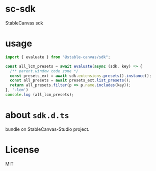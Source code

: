 # sc-sdk
StableCanvas sdk

# usage

```ts
import { evaluate } from "@stable-canvas/sdk";

const all_lcm_presets = await evaluate(async (sdk, key) => {
  /** parent.window code zone */
  const presets_ext = await sdk.extensions.presets().instance();
  const all_presets = await presets_ext.list_presets();
  return all_presets.filter(p => p.name.includes(key));
}, '-lcm')
console.log (all_lcm_presets);

```

# about `sdk.d.ts`
bundle on StableCanvas-Studio project.

# License
MIT